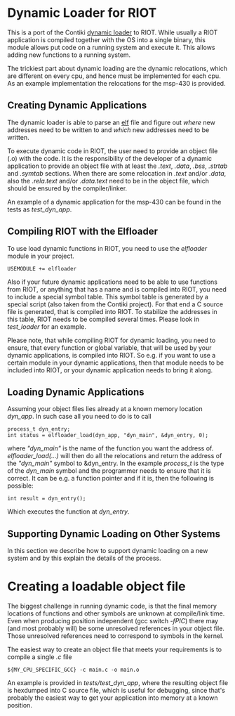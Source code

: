 Dynamic Loader for RIOT
=======================

This is a port of the Contiki
[dynamic loader](https://github.com/contiki-os/contiki/wiki/The-dynamic-loader)
to RIOT. While usually a RIOT application is compiled together with
the OS into a single binary, this module allows put code on a running
system and execute it. This allows adding new functions to a running
system.

The trickiest part about dynamic loading are the dynamic relocations,
which are different on every cpu, and hence must be implemented for
each cpu. As an example implementation the relocations for the msp-430
is provided.

Creating Dynamic Applications
-----------------------------

The dynamic loader is able to parse an
[elf](https://en.wikipedia.org/wiki/Executable_and_Linkable_Format)
file and figure out *where* new addresses need to be written to and
*which* new addresses need to be written. 

To execute dynamic code in RIOT, the user need to provide an object
file (.o) with the code. It is the responsibility of the developer of a
dynamic application to provide an object file with at least the
*.text*, *.data*, *.bss*, *.strtab* and *.symtab* sections. When there
are some relocation in *.text* and/or *.data*, also the *.rela.text*
and/or *.data.text* need to be in the object file, which should be
ensured by the compiler/linker.

An example of a dynamic application for the msp-430 can be found in
the tests as *test_dyn_app*.

Compiling RIOT with the Elfloader
---------------------------------

To use load dynamic functions in RIOT, you need to use the *elfloader*
module in your project.

	USEMODULE += elfloader

Also if your future dynamic applications need to be able to use
functions from RIOT, or anything that has a name and is compiled into
RIOT, you need to include a special symbol table. This symbol table is
generated by a special script (also taken from the Contiki
project). For that end a C source file is generated, that is compiled
into RIOT. To stabilize the addresses in this table, RIOT needs to be
compiled several times. Please look in *test_loader* for an example.

Please note, that while compiling RIOT for dynamic loading, you need
to ensure, that every function or global variable, that will be used
by your dynamic applications, is compiled into RIOT. So e.g. if you
want to use a certain module in your dynamic applications, then that
module needs to be included into RIOT, or your dynamic application
needs to bring it along.

Loading Dynamic Applications
----------------------------

Assuming your object files lies already at a known memory location
*dyn_app*. In such case all you need to do is to call

	process_t dyn_entry;
	int status = elfloader_load(dyn_app, "dyn_main", &dyn_entry, 0);

where *"dyn_main"* is the name of the function you want the address
of. *elfloader_load(...)* will then do all the relocations and return
the address of the *"dyn_main"* symbol to &dyn\_entry. In the example
*process\_t* is the type of the *dyn\_main* symbol and the programmer
needs to ensure that it is correct. It can be e.g. a function pointer
and if it is, then the following is possible:

	int result = dyn_entry();

Which executes the function at *dyn\_entry*.

Supporting Dynamic Loading on Other Systems
-------------------------------------------

In this section we describe how to support dynamic loading on a new
system and by this explain the details of the process.

# Creating a loadable object file

The biggest challenge in running dynamic code, is that the final
memory locations of functions and other symbols are unknown at
compile/link time. Even when producing position independent (gcc
switch *-fPIC*) there may (and most probably will) be some unresolved
references in your object file. Those unresolved references need to
correspond to symbols in the kernel.

The easiest way to create an object file that meets your requirements
is to compile a single *.c* file

	${MY_CPU_SPECIFIC_GCC} -c main.c -o main.o

An example is provided in *tests/test_dyn_app*, where the resulting
object file is hexdumped into C source file, which is useful for
debugging, since that's probably the easiest way to get your
application into memory at a known position.
